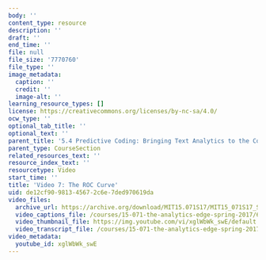 ```yaml
---
body: ''
content_type: resource
description: ''
draft: ''
end_time: ''
file: null
file_size: '7770760'
file_type: ''
image_metadata:
  caption: ''
  credit: ''
  image-alt: ''
learning_resource_types: []
license: https://creativecommons.org/licenses/by-nc-sa/4.0/
ocw_type: ''
optional_tab_title: ''
optional_text: ''
parent_title: '5.4 Predictive Coding: Bringing Text Analytics to the Courtroom  (Recitation)'
parent_type: CourseSection
related_resources_text: ''
resource_index_text: ''
resourcetype: Video
start_time: ''
title: 'Video 7: The ROC Curve'
uid: de12cf90-9813-4567-2c6e-7ded970619da
video_files:
  archive_url: https://archive.org/download/MIT15.071S17/MIT15_071S17_Session_5.4.08_300k.mp4
  video_captions_file: /courses/15-071-the-analytics-edge-spring-2017/69842502ce105fdea4a05fa24c9c5e7b_xglWbWk_swE.vtt
  video_thumbnail_file: https://img.youtube.com/vi/xglWbWk_swE/default.jpg
  video_transcript_file: /courses/15-071-the-analytics-edge-spring-2017/820eb421a563568d21038392c04bec44_xglWbWk_swE.pdf
video_metadata:
  youtube_id: xglWbWk_swE
---
```

